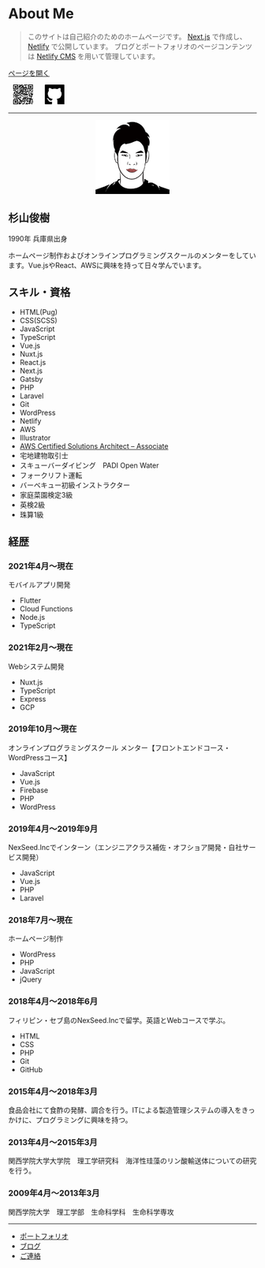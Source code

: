 # About Me

> このサイトは自己紹介のためのホームページです。
> [Next.js](https://nextjs.org) で作成し、[Netlify](https://www.netlify.com) で公開しています。
> ブログとポートフォリオのページコンテンツは [Netlify CMS](https://www.netlifycms.org) を用いて管理しています。

[ページを開く](https://aboutme-toshikisugiyama.netlify.app)

[<img src="https://raw.githubusercontent.com/toshikisugiyama/aboutme/master/src/public/images/uploads/qr-code.svg" alt="aboutme" width="40" height="40" style="margin: 0 10px" >](https://aboutme-toshikisugiyama.netlify.app)  [<img src="https://raw.githubusercontent.com/toshikisugiyama/aboutme/master/src/public/images/snsIcons/github.svg" alt="github" width="40" height="40" style="margin: 0 10px" >](https://github.com/toshikisugiyama/aboutme)

---
<p align="center">
<img src="https://raw.githubusercontent.com/toshikisugiyama/aboutme/master/src/public/images/profile.svg" alt="profile画像" width="150" height="150" >
</p>

## 杉山俊樹
1990年 兵庫県出身

ホームページ制作およびオンラインプログラミングスクールのメンターをしています。Vue.jsやReact、AWSに興味を持って日々学んでいます。

## スキル・資格

- HTML(Pug)
- CSS(SCSS)
- JavaScript
- TypeScript
- Vue.js
- Nuxt.js
- React.js
- Next.js
- Gatsby
- PHP
- Laravel
- Git
- WordPress
- Netlify
- AWS
- Illustrator
- [AWS Certified Solutions Architect – Associate](https://www.credly.com/badges/39fab057-34d9-456c-a8d1-5693a543aee9/public_url)
- 宅地建物取引士
- スキューバーダイビング　PADI Open Water
- フォークリフト運転
- バーベキュー初級インストラクター
- 家庭菜園検定3級
- 英検2級
- 珠算1級

## 経歴

### 2021年4月～現在
モバイルアプリ開発
- Flutter
- Cloud Functions
- Node.js
- TypeScript
### 2021年2月～現在
Webシステム開発
- Nuxt.js
- TypeScript
- Express
- GCP
### 2019年10月〜現在
オンラインプログラミングスクール メンター【フロントエンドコース・WordPressコース】
- JavaScript
- Vue.js
- Firebase
- PHP
- WordPress
### 2019年4月〜2019年9月
NexSeed.Incでインターン（エンジニアクラス補佐・オフショア開発・自社サービス開発）
- JavaScript
- Vue.js
- PHP
- Laravel
### 2018年7月〜現在
ホームページ制作
- WordPress
- PHP
- JavaScript
- jQuery
### 2018年4月〜2018年6月
フィリピン・セブ島のNexSeed.Incで留学。英語とWebコースで学ぶ。
- HTML
- CSS
- PHP
- Git
- GitHub
### 2015年4月〜2018年3月
食品会社にて食酢の発酵、調合を行う。ITによる製造管理システムの導入をきっかけに、プログラミングに興味を持つ。
### 2013年4月〜2015年3月
関西学院大学大学院　理工学研究科　海洋性珪藻のリン酸輸送体についての研究を行う。
### 2009年4月〜2013年3月
関西学院大学　理工学部　生命科学科　生命科学専攻

---

- [ポートフォリオ](https://aboutme-toshikisugiyama.netlify.app/portfolio)
- [ブログ](https://aboutme-toshikisugiyama.netlify.app/blog)
- [ご連絡](https://aboutme-toshikisugiyama.netlify.app/contact)
